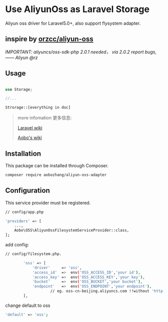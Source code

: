 
# Use AliyunOss as Laravel Storage

Aliyun oss driver for Laravel5.0+, also support flysystem adapter.

## inspire by [orzcc/aliyun-oss](https://github.com/orzcc/aliyun-oss)

*IMPORTANT: aliyuncs/oss-sdk-php 2.0.1 needed， via 2.0.2 report bugs, —— Aliyun @rz*


## Usage

```php

use Storage;

//...

Strorage::[everything in doc]
```
> more infomation 更多信息:
>
> [Laravel wiki](https://laravel.com/docs/5.2/filesystem)
>
> [Aobo's  wiki](https://github.com/aobozhang/aliyun-oss-adapter/wiki)
>


## Installation

This package can be installed through Composer.
```bash
composer require aobozhang/aliyun-oss-adapter
```

## Configuration

This service provider must be registered.

```bash
// config/app.php

'providers' => [
    ...,
    Aobo\OSS\AliyunOssFilesystemServiceProvider::class,
];
```


add config:

```bash
// config/filesystem.php.

        'oss' => [
            'driver'     => 'oss',
            'access_id'  =>  env('OSS_ACCESS_ID','your id'),
            'access_key' =>  env('OSS_ACCESS_KEY','your key'),
            'bucket'     =>  env('OSS_BUCKET','your bucket'),
            'endpoint'   =>  env('OSS_ENDPOINT','your endpoint'),  
            		// eg. oss-cn-beijing.aliyuncs.com !!without 'http://' in OSS SDK 2.0+
        ],

```

change default to oss
```bash
'default' => 'oss';
```
